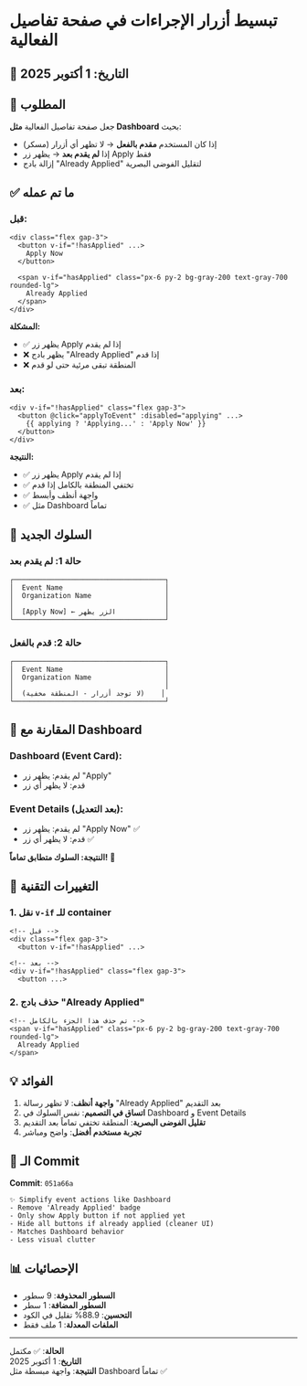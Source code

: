 # تبسيط أزرار الإجراءات في صفحة تفاصيل الفعالية

## 📅 التاريخ: 1 أكتوبر 2025

## 🎯 المطلوب
جعل صفحة تفاصيل الفعالية **مثل Dashboard** بحيث:
- إذا كان المستخدم **مقدم بالفعل** → لا تظهر أي أزرار (مسكر)
- إذا **لم يقدم بعد** → يظهر زر Apply فقط
- إزالة بادج "Already Applied" لتقليل الفوضى البصرية

## ✅ ما تم عمله

### قبل:
```vue
<div class="flex gap-3">
  <button v-if="!hasApplied" ...>
    Apply Now
  </button>
  
  <span v-if="hasApplied" class="px-6 py-2 bg-gray-200 text-gray-700 rounded-lg">
    Already Applied
  </span>
</div>
```

**المشكلة:**
- ✅ يظهر زر Apply إذا لم يقدم
- ❌ يظهر بادج "Already Applied" إذا قدم
- ❌ المنطقة تبقى مرئية حتى لو قدم

### بعد:
```vue
<div v-if="!hasApplied" class="flex gap-3">
  <button @click="applyToEvent" :disabled="applying" ...>
    {{ applying ? 'Applying...' : 'Apply Now' }}
  </button>
</div>
```

**النتيجة:**
- ✅ يظهر زر Apply إذا لم يقدم
- ✅ تختفي المنطقة بالكامل إذا قدم
- ✅ واجهة أنظف وأبسط
- ✅ مثل Dashboard تماماً

## 📱 السلوك الجديد

### حالة 1: لم يقدم بعد
```
┌─────────────────────────────────────┐
│  Event Name                         │
│  Organization Name                  │
│                                     │
│  [Apply Now] ← الزر يظهر            │
└─────────────────────────────────────┘
```

### حالة 2: قدم بالفعل
```
┌─────────────────────────────────────┐
│  Event Name                         │
│  Organization Name                  │
│                                     │
│  (لا توجد أزرار - المنطقة مخفية)    │
└─────────────────────────────────────┘
```

## 🎨 المقارنة مع Dashboard

### Dashboard (Event Card):
- لم يقدم: يظهر زر "Apply"
- قدم: لا يظهر أي زر

### Event Details (بعد التعديل):
- لم يقدم: يظهر زر "Apply Now" ✅
- قدم: لا يظهر أي زر ✅

**النتيجة: السلوك متطابق تماماً!** 🎉

## 🔄 التغييرات التقنية

### 1. نقل `v-if` للـ container
```vue
<!-- قبل -->
<div class="flex gap-3">
  <button v-if="!hasApplied" ...>

<!-- بعد -->
<div v-if="!hasApplied" class="flex gap-3">
  <button ...>
```

### 2. حذف بادج "Already Applied"
```vue
<!-- تم حذف هذا الجزء بالكامل -->
<span v-if="hasApplied" class="px-6 py-2 bg-gray-200 text-gray-700 rounded-lg">
  Already Applied
</span>
```

## 💡 الفوائد

1. **واجهة أنظف**: لا تظهر رسالة "Already Applied" بعد التقديم
2. **اتساق في التصميم**: نفس السلوك في Dashboard و Event Details
3. **تقليل الفوضى البصرية**: المنطقة تختفي تماماً بعد التقديم
4. **تجربة مستخدم أفضل**: واضح ومباشر

## 🔄 الـ Commit

**Commit**: `051a66a`
```
✨ Simplify event actions like Dashboard
- Remove 'Already Applied' badge
- Only show Apply button if not applied yet
- Hide all buttons if already applied (cleaner UI)
- Matches Dashboard behavior
- Less visual clutter
```

## 📊 الإحصائيات

- **السطور المحذوفة**: 9 سطور
- **السطور المضافة**: 1 سطر
- **التحسين**: 88.9% تقليل في الكود
- **الملفات المعدلة**: 1 ملف فقط

---

**الحالة**: ✅ مكتمل  
**التاريخ**: 1 أكتوبر 2025  
**النتيجة**: واجهة مبسطة مثل Dashboard تماماً ✅
